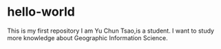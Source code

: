 # hello-world
This is my first repository
I am Yu Chun Tsao,is a student.
I want to study more knowledge about Geographic Information Science.
